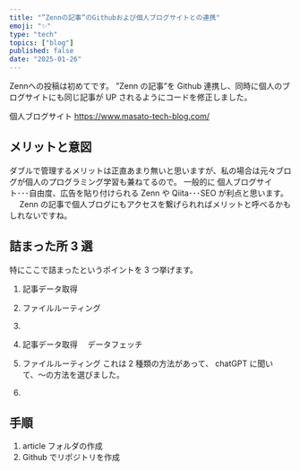 ```yaml
---
title: "”Zennの記事”のGithubおよび個人ブログサイトとの連携"
emoji: "✨"
type: "tech"
topics: ["blog"]
published: false
date: "2025-01-26"
---
```


Zennへの投稿は初めてです。
”Zenn の記事”を Github 連携し、同時に個人のブログサイトにも同じ記事が UP されるようにコードを修正しました。

個人ブログサイト
https://www.masato-tech-blog.com/

## メリットと意図

ダブルで管理するメリットは正直あまり無いと思いますが、私の場合は元々ブログが個人のプログラミング学習も兼ねてるので。
一般的に
個人ブログサイト･･･自由度、広告を貼り付けられる
Zenn や Qiita･･･SEO
が利点と思います。
　 Zenn の記事で個人ブログにもアクセスを繋げられればメリットと呼べるかもしれないですね。

## 詰まった所 3 選

特にここで詰まったというポイントを 3 つ挙げます。

1. 記事データ取得
2. ファイルルーティング
3.

4. 記事データ取得
   　データフェッチ

5. ファイルルーティング
   これは 2 種類の方法があって、
   chatGPT に聞いて、〜の方法を選びました。

6.

## 手順

1. article フォルダの作成
2. Github でリポジトリを作成
